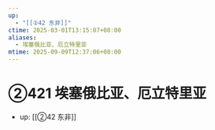 ```yaml
---
up:
  - "[[②42 东非]]"
ctime: 2025-03-01T13:15:07+08:00
aliases:
  - 埃塞俄比亚、厄立特里亚
mtime: 2025-09-09T12:37:06+08:00
---
```


# ②421 埃塞俄比亚、厄立特里亚

- up: [[②42 东非]]

